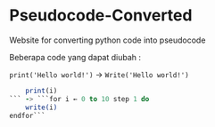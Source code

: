# Pseudocode-Converted
Website for converting python code into pseudocode

Beberapa code yang dapat diubah : 

`print('Hello world!')` -> `Write('Hello world!')`

```for i in range(0, 10, 1) :
    print(i)
``` -> ```for i ← 0 to 10 step 1 do
    write(i)
endfor```
